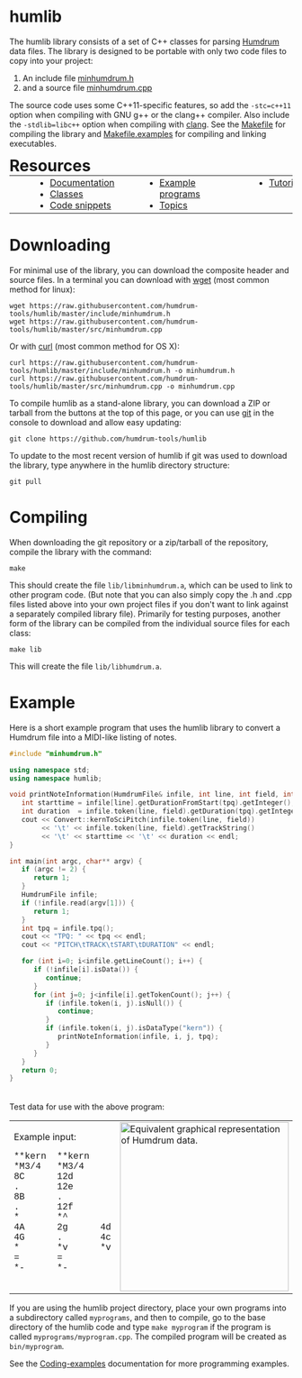 humlib
==========

The humlib library consists of a set of C++ classes for parsing
[Humdrum](http://www.humdrum.org) data files.  The library is designed
to be portable with only two code files to copy into your project:

1. An include file [minhumdrum.h](https://github.com/humdrum-tools/humlib/blob/master/include/minhumdrum.h)
2. and a source file [minhumdrum.cpp](https://github.com/humdrum-tools/humlib/blob/master/src/minhumdrum.cpp)

The source code uses some C++11-specific features, so add the
`-stc=c++11` option when compiling with GNU g++ or the clang++ compiler.
Also include the `-stdlib=libc++` option when compiling with [clang](https://en.wikipedia.org/wiki/Clang).  See the
[Makefile](https://github.com/humdrum-tools/humlib/blob/master/Makefile)
for compiling the library and
[Makefile.examples](https://github.com/humdrum-tools/humlib/blob/master/Makefile.examples)
for compiling and linking executables.

Resources
=========

<style>
#resources {
   -webkit-column-count:3;
   -moz-column-count:3;
   -ms-column-count:3;
   -o-column-count:3;
   column-count:3;
   columns:3;
   padding: 0;
   margin: 0;
}
#resources > li {
   list-style: disc outside none;
   display: list-item;
   margin-left: 4em;
}
</style>

<center>
<table style="display:block; padding:0; margin:0;">
<tr><td>
<ul id="resources">
<li style="margin-top:0"> <a href=http://min.humdrum.org/doc>Documentation</a> </li>
<li> <a href=http://min.humdrum.org/doc/class>Classes</a> </li>
<li> <a href=http://min.humdrum.org/doc/snippet>Code snippets</a> </li>
<li> <a href=http://min.humdrum.org/doc/example>Example programs</a> </li>
<li> <a href=http://min.humdrum.org/doc/topic>Topics</a> </li>
<li> <a href=http://min.humdrum.org/doc/tutorial>Tutorial</a> </li>
</ul>
</td></tr></table>
</center>


Downloading
===========

For minimal use of the library, you can download the composite header
and source files.  In a terminal you can download with [wget](https://en.wikipedia.org/wiki/Wget)
(most common method for linux):

```console
wget https://raw.githubusercontent.com/humdrum-tools/humlib/master/include/minhumdrum.h
wget https://raw.githubusercontent.com/humdrum-tools/humlib/master/src/minhumdrum.cpp
```

Or with [curl](https://en.wikipedia.org/wiki/CURL) (most common method for OS X):

```console
curl https://raw.githubusercontent.com/humdrum-tools/humlib/master/include/minhumdrum.h -o minhumdrum.h
curl https://raw.githubusercontent.com/humdrum-tools/humlib/master/src/minhumdrum.cpp -o minhumdrum.cpp
```

To compile humlib as a stand-alone library, you can download a ZIP or
tarball from the buttons at the top of this page, or you can use
[git](https://en.wikipedia.org/wiki/Git_(software)) in the console to
download and allow easy updating:

```console
git clone https://github.com/humdrum-tools/humlib
```

To update to the most recent version of humlib if git was used to
download the library, type anywhere in the humlib directory structure:

```console
git pull
```


Compiling
==========

When downloading the git repository or a zip/tarball of the repository,
compile the library with the command:

```console
make
```

This should create the file `lib/libminhumdrum.a`, which can be
used to link to other program code. (But note that you can also
simply copy the .h and .cpp files listed above into your own project
files if you don't want to link against a separately compiled library
file).  Primarily for testing purposes, another form of the library
can be compiled from the individual source files for each class:

```console
make lib
```

This will create the file `lib/libhumdrum.a`.



Example
=============

Here is a short example program that uses the humlib library to convert
a Humdrum file into a MIDI-like listing of notes.

```cpp
#include "minhumdrum.h"

using namespace std;
using namespace humlib;

void printNoteInformation(HumdrumFile& infile, int line, int field, int tpq) {
   int starttime = infile[line].getDurationFromStart(tpq).getInteger();
   int duration  = infile.token(line, field).getDuration(tpq).getInteger();
   cout << Convert::kernToSciPitch(infile.token(line, field))
        << '\t' << infile.token(line, field).getTrackString()
        << '\t' << starttime << '\t' << duration << endl;
}

int main(int argc, char** argv) {
   if (argc != 2) {
      return 1;
   }
   HumdrumFile infile;
   if (!infile.read(argv[1])) {
      return 1;
   }
   int tpq = infile.tpq();
   cout << "TPQ: " << tpq << endl;
   cout << "PITCH\tTRACK\tSTART\tDURATION" << endl;

   for (int i=0; i<infile.getLineCount(); i++) {
      if (!infile[i].isData()) {
         continue;
      }
      for (int j=0; j<infile[i].getTokenCount(); j++) {
         if (infile.token(i, j).isNull()) {
            continue;
         }
         if (infile.token(i, j).isDataType("kern")) {
            printNoteInformation(infile, i, j, tpq);
         }
      }
   }
   return 0;
}
```

<p style="padding-top: 20px;">
Test data for use with the above program:
</p>

<table style="width:100%">
<tr><td style="border:0">
Example input:<br>
<pre style="tab-stop: 12; font-family: Courier; text-align:left">
**kern  **kern
*M3/4   *M3/4
8C      12d
.       12e
8B      .
.       12f
*       *^
4A      2g      4d
4G      .       4c
*       *v      *v
=       =
*-      *-
</pre>
</td>
<td style="border:0">
<img style="width:300px" src="https://cdn.rawgit.com/humdrum-tools/humlib/gh-pages/images/hum2notelist.svg" title="Equivalent graphical representation of Humdrum data.">
</td>
<td style="border:0">
Example output:<br>
<pre style="font-family: Courier; text-align:left">
TPQ: 6
PITCH   TRACK   START   DURATION
C3      1       0       3
D4      2       0       2
E4      2       2       2
B3      1       3       3
F4      2       4       2
A3      1       6       6
G4      2.1     6       12
D4      2.2     6       6
G3      1       12      6
C4      2.2     12      6
</pre>
</td></tr></table>

If you are using the humlib project directory, place
your own programs into a subdirectory called `myprograms`, and then to compile,
go to the base directory of the humlib code and type `make myprogram`
if the program is called `myprograms/myprogram.cpp`.  The compiled program
will be created as `bin/myprogram`.

See the [Coding-examples](http://min.humdrum.org/doc/example) documentation for more programming examples.



